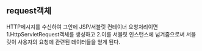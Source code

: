 ## request객체
HTTP메시지를 수신하여 그안에 JSP/서블릿 컨테이너 요청처리이면
1.HttpServletRequest객체를 생성하고
2.이를 서블릿 인스턴스에 넘겨줌으로써 서블릿이 사용자의 요청에 관련된 데이터들을 얻게 된다.

